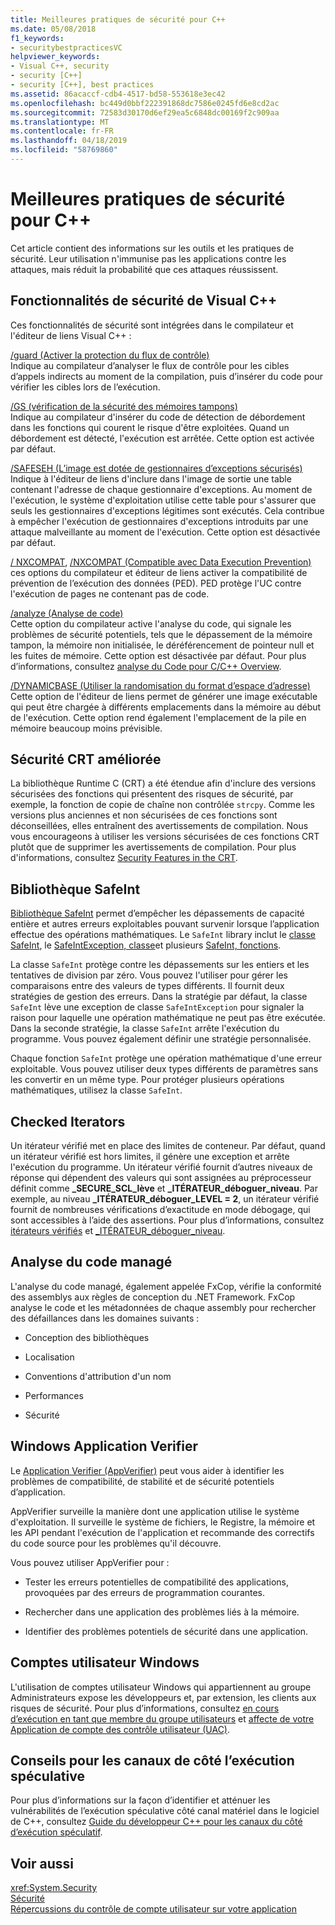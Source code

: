 ```yaml
---
title: Meilleures pratiques de sécurité pour C++
ms.date: 05/08/2018
f1_keywords:
- securitybestpracticesVC
helpviewer_keywords:
- Visual C++, security
- security [C++]
- security [C++], best practices
ms.assetid: 86acaccf-cdb4-4517-bd58-553618e3ec42
ms.openlocfilehash: bc449d0bbf222391868dc7586e0245fd6e8cd2ac
ms.sourcegitcommit: 72583d30170d6ef29ea5c6848dc00169f2c909aa
ms.translationtype: MT
ms.contentlocale: fr-FR
ms.lasthandoff: 04/18/2019
ms.locfileid: "58769860"
---
```

# <a name="security-best-practices-for-c"></a>Meilleures pratiques de sécurité pour C++

Cet article contient des informations sur les outils et les pratiques de sécurité. Leur utilisation n'immunise pas les applications contre les attaques, mais réduit la probabilité que ces attaques réussissent.

## <a name="visual-c-security-features"></a>Fonctionnalités de sécurité de Visual C++

Ces fonctionnalités de sécurité sont intégrées dans le compilateur et l'éditeur de liens Visual C++ :

[/guard (Activer la protection du flux de contrôle)](../build/reference/guard-enable-control-flow-guard.md)<br/>
Indique au compilateur d’analyser le flux de contrôle pour les cibles d’appels indirects au moment de la compilation, puis d’insérer du code pour vérifier les cibles lors de l’exécution.

[/GS (vérification de la sécurité des mémoires tampons)](../build/reference/gs-buffer-security-check.md)<br/>
Indique au compilateur d'insérer du code de détection de débordement dans les fonctions qui courent le risque d'être exploitées. Quand un débordement est détecté, l'exécution est arrêtée. Cette option est activée par défaut.

[/SAFESEH (L’image est dotée de gestionnaires d’exceptions sécurisés)](../build/reference/safeseh-image-has-safe-exception-handlers.md)<br/>
Indique à l'éditeur de liens d'inclure dans l'image de sortie une table contenant l'adresse de chaque gestionnaire d'exceptions. Au moment de l'exécution, le système d'exploitation utilise cette table pour s'assurer que seuls les gestionnaires d'exceptions légitimes sont exécutés. Cela contribue à empêcher l'exécution de gestionnaires d'exceptions introduits par une attaque malveillante au moment de l'exécution. Cette option est désactivée par défaut.

[/ NXCOMPAT](../build/reference/nxcompat.md), [/NXCOMPAT (Compatible avec Data Execution Prevention)](../build/reference/nxcompat-compatible-with-data-execution-prevention.md) ces options du compilateur et éditeur de liens activer la compatibilité de prévention de l’exécution des données (PED). PED protège l'UC contre l'exécution de pages ne contenant pas de code.

[/analyze (Analyse de code)](../build/reference/analyze-code-analysis.md)<br/>
Cette option du compilateur active l'analyse du code, qui signale les problèmes de sécurité potentiels, tels que le dépassement de la mémoire tampon, la mémoire non initialisée, le déréférencement de pointeur null et les fuites de mémoire. Cette option est désactivée par défaut. Pour plus d’informations, consultez [analyse du Code pour C/C++ Overview](/visualstudio/code-quality/code-analysis-for-c-cpp-overview).

[/DYNAMICBASE (Utiliser la randomisation du format d’espace d’adresse)](../build/reference/dynamicbase-use-address-space-layout-randomization.md)<br/>
Cette option de l'éditeur de liens permet de générer une image exécutable qui peut être chargée à différents emplacements dans la mémoire au début de l'exécution. Cette option rend également l'emplacement de la pile en mémoire beaucoup moins prévisible.

## <a name="security-enhanced-crt"></a>Sécurité CRT améliorée

La bibliothèque Runtime C (CRT) a été étendue afin d'inclure des versions sécurisées des fonctions qui présentent des risques de sécurité, par exemple, la fonction de copie de chaîne non contrôlée `strcpy`. Comme les versions plus anciennes et non sécurisées de ces fonctions sont déconseillées, elles entraînent des avertissements de compilation. Nous vous encourageons à utiliser les versions sécurisées de ces fonctions CRT plutôt que de supprimer les avertissements de compilation. Pour plus d'informations, consultez [Security Features in the CRT](../c-runtime-library/security-features-in-the-crt.md).

## <a name="safeint-library"></a>Bibliothèque SafeInt

[Bibliothèque SafeInt](../safeint/safeint-library.md) permet d’empêcher les dépassements de capacité entière et autres erreurs exploitables pouvant survenir lorsque l’application effectue des opérations mathématiques. Le `SafeInt` library inclut le [classe SafeInt](../safeint/safeint-class.md), le [SafeIntException, classe](../safeint/safeintexception-class.md)et plusieurs [SafeInt, fonctions](../safeint/safeint-functions.md).

La classe `SafeInt` protège contre les dépassements sur les entiers et les tentatives de division par zéro. Vous pouvez l'utiliser pour gérer les comparaisons entre des valeurs de types différents. Il fournit deux stratégies de gestion des erreurs. Dans la stratégie par défaut, la classe `SafeInt` lève une exception de classe `SafeIntException` pour signaler la raison pour laquelle une opération mathématique ne peut pas être exécutée. Dans la seconde stratégie, la classe `SafeInt` arrête l'exécution du programme. Vous pouvez également définir une stratégie personnalisée.

Chaque fonction `SafeInt` protège une opération mathématique d'une erreur exploitable. Vous pouvez utiliser deux types différents de paramètres sans les convertir en un même type. Pour protéger plusieurs opérations mathématiques, utilisez la classe `SafeInt`.

## <a name="checked-iterators"></a>Checked Iterators

Un itérateur vérifié met en place des limites de conteneur. Par défaut, quand un itérateur vérifié est hors limites, il génère une exception et arrête l'exécution du programme. Un itérateur vérifié fournit d’autres niveaux de réponse qui dépendent des valeurs qui sont assignées au préprocesseur définit comme  **\_SECURE\_SCL\_lève** et  **\_ITÉRATEUR\_déboguer\_niveau**. Par exemple, au niveau  **\_ITÉRATEUR\_déboguer\_LEVEL = 2**, un itérateur vérifié fournit de nombreuses vérifications d’exactitude en mode débogage, qui sont accessibles à l’aide des assertions. Pour plus d’informations, consultez [itérateurs vérifiés](../standard-library/checked-iterators.md) et [ \_ITÉRATEUR\_déboguer\_niveau](../standard-library/iterator-debug-level.md).

## <a name="code-analysis-for-managed-code"></a>Analyse du code managé

L'analyse du code managé, également appelée FxCop, vérifie la conformité des assemblys aux règles de conception du .NET Framework. FxCop analyse le code et les métadonnées de chaque assembly pour rechercher des défaillances dans les domaines suivants :

- Conception des bibliothèques

- Localisation

- Conventions d'attribution d'un nom

- Performances

- Sécurité

## <a name="windows-application-verifier"></a>Windows Application Verifier

Le [Application Verifier (AppVerifier)](/windows-hardware/drivers/debugger/application-verifier
) peut vous aider à identifier les problèmes de compatibilité, de stabilité et de sécurité potentiels d’application.

AppVerifier surveille la manière dont une application utilise le système d'exploitation. Il surveille le système de fichiers, le Registre, la mémoire et les API pendant l'exécution de l'application et recommande des correctifs du code source pour les problèmes qu'il découvre.

Vous pouvez utiliser AppVerifier pour :

- Tester les erreurs potentielles de compatibilité des applications, provoquées par des erreurs de programmation courantes.

- Rechercher dans une application des problèmes liés à la mémoire.

- Identifier des problèmes potentiels de sécurité dans une application.

## <a name="windows-user-accounts"></a>Comptes utilisateur Windows

L'utilisation de comptes utilisateur Windows qui appartiennent au groupe Administrateurs expose les développeurs et, par extension, les clients aux risques de sécurité. Pour plus d’informations, consultez [en cours d’exécution en tant que membre du groupe utilisateurs](running-as-a-member-of-the-users-group.md) et [affecte de votre Application de compte des contrôle utilisateur (UAC)](how-user-account-control-uac-affects-your-application.md).

## <a name="guidance-for-speculative-execution-side-channels"></a>Conseils pour les canaux de côté l’exécution spéculative

Pour plus d’informations sur la façon d’identifier et atténuer les vulnérabilités de l’exécution spéculative côté canal matériel dans le logiciel de C++, consultez [Guide du développeur C++ pour les canaux du côté d’exécution spéculatif](developer-guidance-speculative-execution.md).

## <a name="see-also"></a>Voir aussi

<xref:System.Security> <br/>
[Sécurité](/dotnet/standard/security/index)<br/>
[Répercussions du contrôle de compte utilisateur sur votre application](how-user-account-control-uac-affects-your-application.md)

